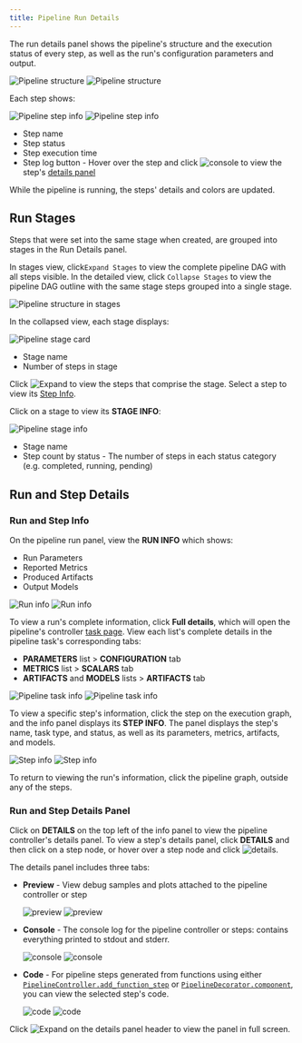 ```yaml
---
title: Pipeline Run Details
---
```


The run details panel shows the pipeline's structure and the execution status of every step, as well as the run's 
configuration parameters and output. 

![Pipeline structure](../../img/webapp_pipeline_DAG.png#light-mode-only)
![Pipeline structure](../../img/webapp_pipeline_DAG_dark.png#dark-mode-only)

Each step shows: 

![Pipeline step info](../../img/webapp_pipeline_node.png#light-mode-only)
![Pipeline step info](../../img/webapp_pipeline_node_dark.png#dark-mode-only)

* Step name
* Step status
* Step execution time
* Step log button - Hover over the step and click <img src="/docs/latest/icons/ico-console.svg" alt="console" className="icon size-md space-sm" /> 
  to view the step's [details panel](#run-and-step-details-panel) 

While the pipeline is running, the steps' details and colors are updated.

## Run Stages
Steps that were set into the same stage when created, are grouped into stages in the Run Details panel. 

In stages view, click`Expand Stages` to view the complete pipeline DAG with all steps visible. 
In the detailed view, click `Collapse Stages` to view the pipeline DAG outline with the same stage steps grouped into a single stage.

![Pipeline structure in stages](../../img/webapp_pipeline_DAG_collapsed.png)



In the collapsed view, each stage displays:

<div class="max-w-25"> 

![Pipeline stage card](../../img/webapp_pipeline_stage_card.png)

</div>

* Stage name 
* Number of steps in stage 

Click <img src="/docs/latest/icons/ico-zoom-to-fit.svg" alt="Expand" className="icon size-md space-md" /> to view the 
steps that comprise the stage. Select a step to view its [Step Info](#run-and-step-info).

Click on a stage to view its **STAGE INFO**:

<div class="max-w-50"> 

![Pipeline stage info](../../img/webapp_pipeline_stage_info.png)

</div> 

* Stage name
* Step count by status - The number of steps in each status category (e.g. completed, running, pending)


## Run and Step Details
### Run and Step Info

On the pipeline run panel, view the **RUN INFO** which shows: 
* Run Parameters 
* Reported Metrics
* Produced Artifacts 
* Output Models 

![Run info](../../img/webapp_pipeline_run_info.png#light-mode-only)
![Run info](../../img/webapp_pipeline_run_info_dark.png#dark-mode-only)

To view a run's complete information, click **Full details**, which will open the pipeline's controller [task page](../webapp_exp_track_visual.md). 
View each list's complete details in the pipeline task's corresponding tabs: 
* **PARAMETERS** list > **CONFIGURATION** tab
* **METRICS** list > **SCALARS** tab
* **ARTIFACTS** and **MODELS** lists > **ARTIFACTS** tab 

![Pipeline task info](../../img/webapp_pipeline_task_info.png#light-mode-only)
![Pipeline task info](../../img/webapp_pipeline_task_info_dark.png#dark-mode-only)

To view a specific step's information, click the step on the execution graph, and the info panel displays its **STEP INFO**. 
The panel displays the step's name, task type, and status, as well as its parameters, metrics, artifacts, and models. 

![Step info](../../img/webapp_pipeline_step_info.png#light-mode-only)
![Step info](../../img/webapp_pipeline_step_info_dark.png#dark-mode-only)

To return to viewing the run's information, click the pipeline graph, outside any of the steps.  

### Run and Step Details Panel

Click on **DETAILS** on the top left of the info panel to view the pipeline controller's details panel. To view a step's 
details panel, click **DETAILS** and then click on a step node, or hover over a step node and click <img src="/docs/latest/icons/ico-console.svg" alt="details" className="icon size-md space-sm" />.

The details panel includes three tabs: 
* **Preview** - View debug samples and plots attached to the pipeline controller or step 

  ![preview](../../img/webapp_pipeline_step_debug.png#light-mode-only)
  ![preview](../../img/webapp_pipeline_step_debug_dark.png#dark-mode-only)

* **Console** - The console log for the pipeline controller or steps: contains everything printed to stdout and stderr.  

  ![console](../../img/webapp_pipeline_step_console.png#light-mode-only)
  ![console](../../img/webapp_pipeline_step_console_dark.png#dark-mode-only)

* **Code** - For pipeline steps generated from functions using either [`PipelineController.add_function_step`](../../references/sdk/automation_controller_pipelinecontroller.md#add_function_step)
or [`PipelineDecorator.component`](../../references/sdk/automation_controller_pipelinecontroller.md#pipelinedecoratorcomponent), 
you can view the selected step's code. 

  ![code](../../img/webapp_pipeline_step_code.png#light-mode-only)
  ![code](../../img/webapp_pipeline_step_code_dark.png#dark-mode-only)

Click <img src="/docs/latest/icons/ico-max-panel.svg" alt="Expand" className="icon size-md space-sm" /> on the details panel header to view the panel in full screen. 

